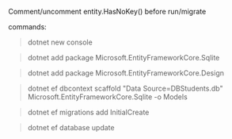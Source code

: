 Comment/uncomment entity.HasNoKey() before run/migrate

commands:
>dotnet new console

>dotnet add package Microsoft.EntityFrameworkCore.Sqlite

>dotnet add package Microsoft.EntityFrameworkCore.Design

>dotnet ef dbcontext scaffold "Data Source=DBStudents.db" Microsoft.EntityFrameworkCore.Sqlite -o Models

>dotnet ef migrations add InitialCreate

>dotnet ef database update
